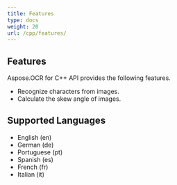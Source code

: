 ```yaml
---
title: Features
type: docs
weight: 20
url: /cpp/features/
---
```


## **Features**

Aspose.OCR for C++ API provides the following features.

- Recognize characters from images.
- Calculate the skew angle of images.

## **Supported Languages**

- English (en)
- German (de)
- Portuguese (pt)
- Spanish (es)
- French (fr)
- Italian (it)
